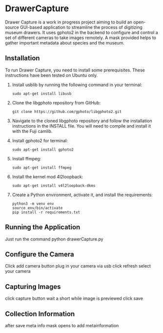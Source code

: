 # DrawerCapture

Drawer Capture is a work in progress project aiming to build an open-source GUI-based application to streamline the process of digitizing museum drawers. It uses gphoto2 in the backend to configure and control a set of different cameras to take images remotely. A mask provided helps to gather important metadata about species and the museum.

## Installation
To run Drawer Capture, you need to install some prerequisites. These instructions have been tested on Ubuntu only.

1. Install usblib by running the following command in your terminal:
    ```
    sudo apt-get install libusb
    ```
2. Clone the libgphoto repository from GitHub:
    ```
    git clone https://github.com/gphoto/libgphoto2.git
    ```
3. Navigate to the cloned libgphoto repository and follow the installation instructions in the INSTALL file. You will need to compile and install it with the Fuji camlib.

4. Install gphoto2 for terminal:
    ```
    sudo apt-get install gphoto2
    ```
6. Install ffmpeg:
    ```
    sudo apt-get install ffmpeg
    
    ```
7. Install the kernel mod 4l2loopback:
    ```
    sudo apt-get install v4l2loopback-dkms
    ```
8. Create a Python environment, activate it, and install the requirements:
    ```
    python3 -m venv env
    source env/bin/activate
    pip install -r requirements.txt
    ```

## Running the Application
Just run the command python drawerCapture.py

## Configure the Camera
Click add camera button
plug in your camera via usb
click refresh 
select your camera

## Capturing Images 
click capture button
wait a short while
image is previewed 
click save 

## Collection Information
after save meta info mask opens to add metainformation

